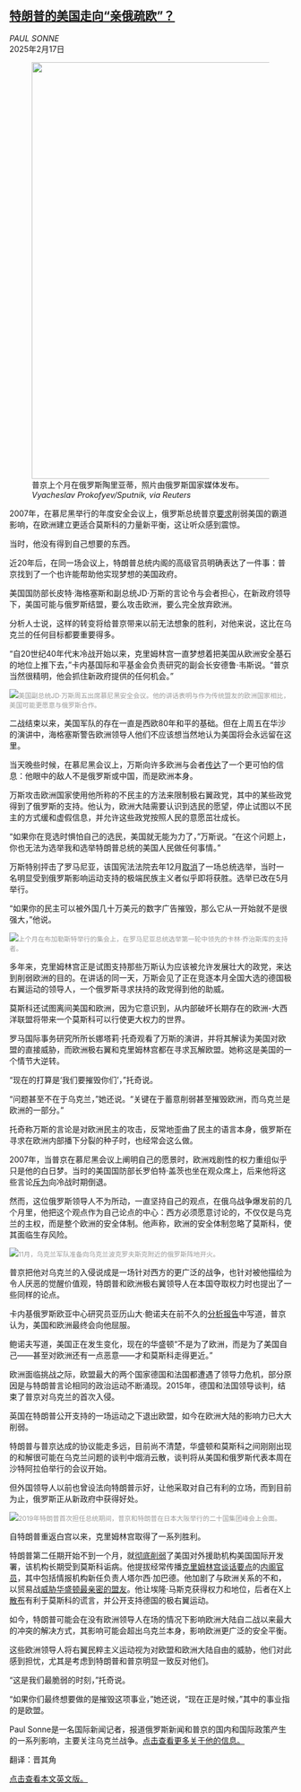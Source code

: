 <!--1739783221000-->
[特朗普的美国走向“亲俄疏欧”？](https://cn.nytimes.com/world/20250217/vance-europe-putin-russia/)
------

<address>PAUL SONNE</address><time pudate="2025-02-17 04:54:52" datetime="2025-02-17 04:54:52">2025年2月17日</time><figure><img src="https://images.weserv.nl/?url=static01.nyt.com/images/2025/02/15/multimedia/15putin-europe-01-czbg/15putin-europe-01-czbg-master1050.jpg" width="1050" height="743"><figcaption>普京上个月在俄罗斯陶里亚蒂，照片由俄罗斯国家媒体发布。 <cite>Vyacheslav Prokofyev/Sputnik, via Reuters</cite></figcaption></figure><section><p>2007年，在慕尼黑举行的年度安全会议上，俄罗斯总统普京<a href="https://www.nytimes.com/2007/02/11/world/europe/11munich.html">要求</a>削弱美国的霸道影响，在欧洲建立更适合莫斯科的力量新平衡，这让听众感到震惊。</p><p>当时，他没有得到自己想要的东西。</p><p>近20年后，在同一场会议上，特朗普总统内阁的高级官员明确表达了一件事：普京找到了一个也许能帮助他实现梦想的美国政府。</p><p>美国国防部长皮特·海格塞斯和副总统JD·万斯的言论令与会者担心，在新政府领导下，美国可能与俄罗斯结盟，要么攻击欧洲，要么完全放弃欧洲。</p><p>分析人士说，这样的转变将给普京带来以前无法想象的胜利，对他来说，这比在乌克兰的任何目标都要重要得多。</p><p>“自20世纪40年代末冷战开始以来，克里姆林宫一直梦想着把美国从欧洲安全基石的地位上推下去，”卡内基国际和平基金会负责研究的副会长安德鲁·韦斯说。“普京当然很精明，他会抓住新政府提供的任何机会。”</p><p><img src="https://images.weserv.nl/?url=static01.nyt.com/images/2025/02/15/multimedia/15putin-europe-02-czbg/15putin-europe-02-czbg-master1050.jpg"><small style="color: #999;">美国副总统JD·万斯周五出席慕尼黑安全会议。他的讲话表明与作为传统盟友的欧洲国家相比，美国可能更愿意与俄罗斯合作。</small></p><p>二战结束以来，美国军队的存在一直是西欧80年和平的基础。但在上周五在华沙的演讲中，海格塞斯警告欧洲领导人他们不应该想当然地认为美国将会永远留在这里。</p><p>当天晚些时候，在慕尼黑会议上，万斯向许多欧洲与会者<a href="https://www.nytimes.com/2025/02/14/world/europe/vance-europe-immigration-ukraine.html">传达</a>了一个更可怕的信息：他眼中的敌人不是俄罗斯或中国，而是欧洲本身。</p><p>万斯攻击欧洲国家使用他所称的不民主的方法来限制极右翼政党，其中的某些政党得到了俄罗斯的支持。他认为，欧洲大陆需要认识到选民的愿望，停止试图以不民主的方式缓和虚假信息，并允许这些政党按照人民的意愿茁壮成长。</p><p>“如果你在竞选时惧怕自己的选民，美国就无能为力了，”万斯说。“在这个问题上，你也无法为选举我和选举特朗普总统的美国人民做任何事情。”</p><p>万斯特别抨击了罗马尼亚，该国宪法法院去年12月<a href="https://www.nytimes.com/2024/12/06/world/europe/romania-election-court.html">取消</a>了一场总统选举，当时一名明显受到俄罗斯影响运动支持的极端民族主义者似乎即将获胜。选举已改在5月举行。</p><p>“如果你的民主可以被外国几十万美元的数字广告摧毁，那么它从一开始就不是很强大，”他说。</p><p><img src="https://images.weserv.nl/?url=static01.nyt.com/images/2025/02/15/multimedia/15putin-europe-03-czbg/15putin-europe-03-czbg-master1050.jpg"><small style="color: #999;">上个月在布加勒斯特举行的集会上，在罗马尼亚总统选举第一轮中领先的卡林·乔治斯库的支持者。</small></p><p>多年来，克里姆林宫正是试图支持那些万斯认为应该被允许发展壮大的政党，来达到削弱欧洲的目的。在讲话的同一天，万斯会见了正在竞逐本月全国大选的德国极右翼运动的领导人，一个俄罗斯寻求扶持的政党得到他的助威。</p><p>莫斯科还试图离间美国和欧洲，因为它意识到，从内部破坏长期存在的欧洲-大西洋联盟将带来一个莫斯科可以行使更大权力的世界。</p><p>罗马国际事务研究所所长娜塔莉·托奇观看了万斯的演讲，并将其解读为美国对欧盟的直接威胁，而欧洲极右翼和克里姆林宫都在寻求瓦解欧盟。她称这是美国的一个情节大逆转。</p><p>“现在的打算是‘我们要摧毁你们’，”托奇说。</p><p>“问题甚至不在于乌克兰，”她还说。“关键在于蓄意削弱甚至摧毁欧洲，而乌克兰是欧洲的一部分。”</p><p>托奇称万斯的言论是对欧洲民主的攻击，反常地歪曲了民主的语言本身，俄罗斯在寻求在欧洲内部播下分裂的种子时，也经常会这么做。</p><p>2007年，当普京在慕尼黑会议上阐明自己的愿景时，欧洲戏剧性的权力重组似乎只是他的白日梦。当时的美国国防部长罗伯特·盖茨也坐在观众席上，后来他将这些言论<a href="https://www.nytimes.com/2007/02/11/us/11cnd-gates.html">斥为</a>向冷战时期倒退。</p><p>然而，这位俄罗斯领导人不为所动，一直坚持自己的观点，在俄乌战争爆发前的几个月里，他把这个观点作为自己论点的中心：西方必须愿意讨论的，不仅仅是乌克兰的主权，而是整个欧洲的安全体制。他声称，欧洲的安全体制忽略了莫斯科，使其面临生存风险。</p><p><img src="https://images.weserv.nl/?url=static01.nyt.com/images/2025/02/15/multimedia/15putin-europe-04-czbg/15putin-europe-04-czbg-master1050.jpg"><small style="color: #999;">11月，乌克兰军队准备向乌克兰波克罗夫斯克附近的俄罗斯阵地开火。</small></p><p>普京把他对乌克兰的入侵说成是一场针对西方的更广泛的战争，也针对被他描绘为令人厌恶的觉醒价值观，特朗普和欧洲极右翼领导人在本国夺取权力时也提出了一些同样的论点。</p><p>卡内基俄罗斯欧亚中心研究员亚历山大·鲍诺夫在前不久的<a rel="noopener noreferrer" target="_blank" href="https://www.facebook.com/alexander.baunov/posts/pfbid0Sni2EBUvmG3j9kjKWtdjCQ487UuQLSCMVPSr1sXhfPhx8bCkVrfUAL2VUqe5kgGcl">分析报告</a>中写道，普京认为，美国和欧洲最终会向他屈服。</p><p>鲍诺夫写道，美国正在发生变化，现在的华盛顿“不是为了欧洲，而是为了美国自己——甚至对欧洲还有一点恶意——才和莫斯科走得更近。”</p><p>欧洲面临挑战之际，欧盟最大的两个国家德国和法国都遭遇了领导力危机，部分原因是与特朗普言论相同的政治运动不断涌现。2015年，德国和法国领导谈判，结束了普京对乌克兰的首次入侵。</p><p>英国在特朗普公开支持的一场运动之下退出欧盟，如今在欧洲大陆的影响力已大大削弱。</p><p>特朗普与普京达成的协议能走多远，目前尚不清楚，华盛顿和莫斯科之间刚刚出现的和解很可能在乌克兰问题的谈判中烟消云散，谈判将从美国和俄罗斯代表本周在沙特阿拉伯举行的会议开始。</p><p>但外国领导人以前也曾设法向特朗普示好，让他采取对自己有利的立场，而到目前为止，俄罗斯正从新政府中获得好处。</p><p><img src="https://images.weserv.nl/?url=static01.nyt.com/images/2025/02/15/multimedia/15putin-europe-05-czbg/15putin-europe-05-czbg-master1050.jpg"><small style="color: #999;">2019年特朗普首次担任总统期间，普京和特朗普在日本大阪举行的二十国集团峰会上会面。</small></p><p>自特朗普重返白宫以来，克里姆林宫取得了一系列胜利。</p><p>特朗普第二任期开始不到一个月，就<a href="https://www.nytimes.com/2025/02/07/us/politics/usaid-trump.html" title="Link: https://www.nytimes.com/2025/02/07/us/politics/usaid-trump.html">彻底削弱</a>了美国对外援助机构美国国际开发署，该机构长期受到莫斯科诟病。他提拔经常传播<a href="https://www.nytimes.com/2025/01/30/business/tulsi-gabbard-russia-syria-ukraine-views.html" title="Link: https://www.nytimes.com/2025/01/30/business/tulsi-gabbard-russia-syria-ukraine-views.html">克里姆林宫谈话要点</a>的<a href="https://www.nytimes.com/2025/02/12/us/politics/tulsi-gabbard-senate-confirmation-vote.html">内阁官员</a>，其中包括情报机构新任负责人塔尔西·加巴德。他加剧了与欧洲关系的不和，以贸易战<a href="https://www.nytimes.com/2025/02/03/us/politics/trump-tariffs-european-union.html" title="Link: https://www.nytimes.com/2025/02/03/us/politics/trump-tariffs-european-union.html">威胁华盛顿最亲密的盟友</a>。他让埃隆·马斯克获得权力和地位，后者在X上<a href="https://www.nytimes.com/2025/02/07/business/usaid-conspiracy-theories-disinformation.html" title="Link: https://www.nytimes.com/2025/02/07/business/usaid-conspiracy-theories-disinformation.html">散布</a>有利于莫斯科的谎言，并公开支持德国的极右翼运动。</p><p>如今，特朗普可能会在没有欧洲领导人在场的情况下影响欧洲大陆自二战以来最大的冲突的解决方式，其影响可能会超出乌克兰本身，影响欧洲更广泛的安全平衡。</p><p>这些欧洲领导人将右翼民粹主义运动视为对欧盟和欧洲大陆自由的威胁，他们对此感到担忧，尤其是考虑到特朗普和普京明显一致反对他们。</p><p>“这是我们最脆弱的时刻，”托奇说。</p><p>“如果你们最终想要做的是摧毁这项事业，”她还说，“现在正是时候，”其中的事业指的是欧盟。</p></section><footer><p>Paul Sonne是一名国际新闻记者，报道俄罗斯新闻和普京的国内和国际政策产生的一系列影响，主要关注乌克兰战争。<a rel="nofollow" target="_blank" href="https://www.nytimes.com/by/paul-sonne">点击查看更多关于他的信息。</a></p><p>翻译：晋其角</p><p><a rel="nofollow" target="_blank" href="https://www.nytimes.com/2025/02/16/world/europe/vance-europe-putin-russia.html">点击查看本文英文版。</a></p></footer>
